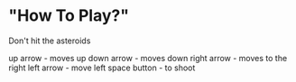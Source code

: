 "How To Play?"
============
 Don't hit the asteroids

up arrow - moves up
down arrow - moves down
right arrow - moves to the right
left arrow - move left
space button - to shoot
